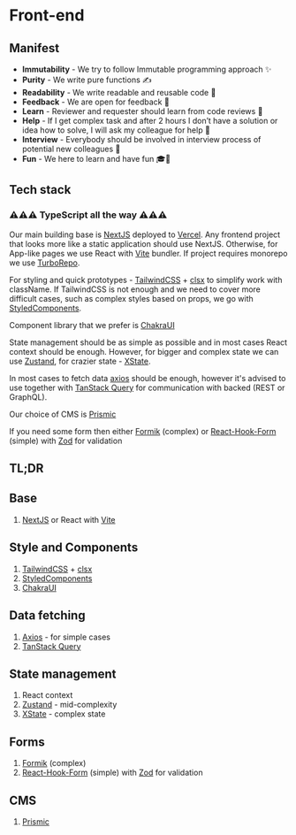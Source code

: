 # Front-end

## Manifest

- **Immutability** - We try to follow Immutable programming approach ✨
- **Purity** - We write pure functions ✍️
- **Readability** - We write readable and reusable code 📘
- **Feedback** - We are open for feedback 📝
- **Learn** - Reviewer and requester should learn from code reviews 🔄
- **Help** - If I get complex task and after 2 hours I don’t have a solution or idea how to solve, I will ask my colleague for help 🤝
- **Interview** - Everybody should be involved in interview process of potential new colleagues 👥
- **Fun** - We here to learn and have fun 🎓🎉

## Tech stack

### ⚠️⚠️⚠️ TypeScript all the way ⚠️⚠️⚠️

Our main building base is [NextJS](https://nextjs.org/docs) deployed to [Vercel](https://vercel.com/).
Any frontend project that looks more like a static application
should use NextJS. Otherwise, for App-like pages we use React with [Vite](https://vitejs.dev/guide/) bundler.
If project requires monorepo we use [TurboRepo](https://turbo.build/).

For styling and quick prototypes - [TailwindCSS](https://tailwindcss.com/docs/guides/nextjs) + [clsx](https://www.npmjs.com/package/clsx) to simplify work with className.
If TailwindCSS is not enough and we need to cover more difficult cases, such as complex styles based on props, we go with [StyledComponents](https://styled-components.com/).

Component library that we prefer is [ChakraUI](https://chakra-ui.com/)

State management should be as simple as possible and in most cases React context should be enough.
However, for bigger and complex state we can use [Zustand](https://docs.pmnd.rs/zustand/getting-started/introduction),
for crazier state - [XState](https://stately.ai/docs/xstate).

In most cases to fetch data [axios](https://axios-http.com/docs/intro) should be enough, however it's advised to use together with
[TanStack Query](https://tanstack.com/query/latest/docs/react/overview) for communication with backed (REST or GraphQL).

Our choice of CMS is [Prismic](https://prismic.io/)

If you need some form then either [Formik](https://formik.org/) (complex) or [React-Hook-Form](https://www.react-hook-form.com/get-started/) (simple) with [Zod](https://zod.dev/) for validation

## TL;DR

## Base

1. [NextJS](https://nextjs.org/docs) or React with [Vite](https://vitejs.dev/guide/)

## Style and Components

1. [TailwindCSS](https://tailwindcss.com/docs/guides/nextjs) + [clsx](https://www.npmjs.com/package/clsx)
2. [StyledComponents](https://styled-components.com/)
3. [ChakraUI](https://chakra-ui.com/)

## Data fetching

1. [Axios](https://axios-http.com/docs/intro) - for simple cases
2. [TanStack Query](https://tanstack.com/query/latest/docs/react/overview) 

## State management
1. React context
2. [Zustand](https://docs.pmnd.rs/zustand/getting-started/introduction) - mid-complexity
3. [XState](https://stately.ai/docs/xstate) - complex state

## Forms

1. [Formik](https://formik.org/) (complex) 
2. [React-Hook-Form](https://www.react-hook-form.com/get-started/) (simple) with [Zod](https://zod.dev/) for validation

## CMS
1. [Prismic](https://prismic.io/)




